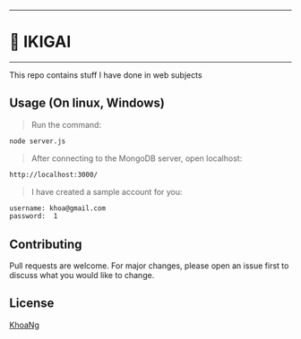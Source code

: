 ------------------------
# 🌸 IKIGAI 
------------------------
This repo contains stuff I have done in web subjects

## Usage (On linux, Windows)
>Run the command: 
```bash
node server.js
```
>After connecting to the MongoDB server, open localhost:
```bash
http://localhost:3000/
```
>I have created a sample account for you:
```bash
username: khoa@gmail.com
password:  1
```
## Contributing
Pull requests are welcome. For major changes, please open an issue first to discuss what you would like to change.

## License
[KhoaNg](https://www.facebook.com/vankhoanguyenn/)
